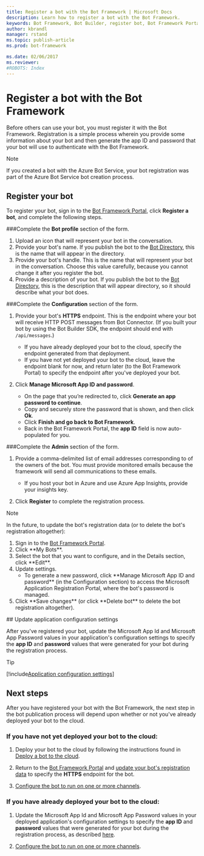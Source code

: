 ```yaml
---
title: Register a bot with the Bot Framework | Microsoft Docs
description: Learn how to register a bot with the Bot Framework.
keywords: Bot Framework, Bot Builder, register bot, Bot Framework Portal
author: kbrandl
manager: rstand
ms.topic: publish-article
ms.prod: bot-framework

ms.date: 02/06/2017
ms.reviewer:
#ROBOTS: Index
---
```

# Register a bot with the Bot Framework

Before others can use your bot, you must register it with the Bot Framework.
Registration is a simple process wherein you provide some information about your bot and then generate the app ID and password that your bot will use to authenticate with the Bot Framework.

> [!NOTE]
> If you created a bot with the Azure Bot Service, your bot registration was part of the Azure Bot Service bot creation process.
 
## Register your bot

To register your bot, sign in to the <a href="https://dev.botframework.com" target="_blank">Bot Framework Portal</a>, click **Register a bot**, and complete the following steps.
  
###Complete the **Bot profile** section of the form.  

1. Upload an icon that will represent your bot in the conversation.  
2. Provide your bot's name. If you publish the bot to the <a href="https://bots.botframework.com/" target="_blank">Bot Directory</a>, this is the name that will appear in the directory.  
3. Provide your bot's handle. This is the name that will represent your bot in the conversation. Choose this value carefully, because you cannot change it after you register the bot.  
4. Provide a description of your bot. If you publish the bot to the <a href="https://bots.botframework.com/" target="_blank">Bot Directory</a>, this is the description that will appear directory, so it should describe what your bot does.  

###Complete the **Configuration** section of the form.  

1. Provide your bot's **HTTPS** endpoint. This is the endpoint where your bot will receive HTTP POST messages from Bot Connector. (If you built your bot by using the Bot Builder SDK, the endpoint should end with `/api/messages`.)
    - If you have already deployed your bot to the cloud, specify the endpoint generated from that deployment.
    - If you have not yet deployed your bot to the cloud, leave the endpoint blank for now, and return later (to the Bot Framework Portal) to specify the endpoint after you've deployed your bot.  

2. Click **Manage Microsoft App ID and password**.  
    - On the page that you’re redirected to, click **Generate an app password to continue**.
    - Copy and securely store the password that is shown, and then click **Ok**.  
    - Click **Finish and go back to Bot Framework**.  
    - Back in the Bot Framework Portal, the **app ID** field is now auto-populated for you.  

###Complete the **Admin** section of the form.  

1. Provide a comma-delimited list of email addresses corresponding to of the owners of the bot.
You must provide monitored emails because the framework will send all communications to these emails.  
    - If you host your bot in Azure and use Azure App Insights, provide your insights key.  

2. Click **Register** to complete the registration process.

<a id="maintain"></a>
> [!NOTE]
> In the future, to update the bot's registration data (or to delete the bot's registration altogether):
> <ol><li>Sign in to the <a href="https://dev.botframework.com" target="_blank">Bot Framework Portal</a>.</li><li>Click **My Bots**.</li><li>Select the bot that you want to configure, and in the Details section, click **Edit**.</li><li>Update settings.<ul><li>To generate a new password, click **Manage Microsoft App ID and password** (in the Configuration section) to access the Microsoft Application Registration Portal, where the bot's password is managed.</li></ul></li><li>Click **Save changes** (or click **Delete bot** to delete the bot registration altogether).</li></ol>

##<a id="updateConfigSettings"></a> Update application configuration settings

After you've registered your bot, update the Microsoft App Id and Microsoft App Password values in your application's configuration settings to specify the **app ID** and **password** values that were generated for your bot during the registration process.

> [!TIP]
[!include[Application configuration settings](~/includes/snippet-tip-bot-config-settings.md)]

## Next steps

After you have registered your bot with the Bot Framework,
the next step in the bot publication process will depend upon whether or not you've already deployed your bot to the cloud.

### If you have not yet deployed your bot to the cloud:
1. Deploy your bot to the cloud by following the instructions found in [Deploy a bot to the cloud](~/publish-bot-overview.md).

2. Return to the <a href="https://dev.botframework.com" target="_blank">Bot Framework Portal</a> and [update your bot's registration data](~/portal-register-bot.md#maintain) to specify the **HTTPS** endpoint for the bot.

3. [Configure the bot to run on one or more channels](~/portal-configure-channels.md).

### If you have already deployed your bot to the cloud:
1. Update the Microsoft App Id and Microsoft App Password values in your deployed application's configuration settings to specify the **app ID** and **password** values that were generated for your bot during the registration process, as described [here](#updateConfigSettings).

2. [Configure the bot to run on one or more channels](~/portal-configure-channels.md).
